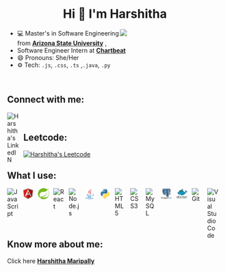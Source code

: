 
<h1 align="center">Hi 👋 I'm Harshitha</h1>

<p align="left"> 
<img align='right' src="https://thumbs.gfycat.com/DifficultLimpingBubblefish-size_restricted.gif" width="240" />
</p>

- 💻 Master's in Software Engineering from **[Arizona State University](https://www.asu.edu/)** ,
-  Software Engineer Intern at **[Chartbeat](https://chartbeat.com/)**
- 😄 Pronouns: She/Her
- ⚙️ Tech: `.js`, `.css`, `.ts` ,`.java`, `.py`
  
<br />

## Connect with me:

[<img align="left" style="padding-right:10px;" alt="Harshitha's LinkedIN" width="28px" src="https://img.icons8.com/color/48/000000/linkedin.png" />][linkedin]

<br />

## Leetcode:

[<img width="24" height="24" src="https://img.icons8.com/external-tal-revivo-shadow-tal-revivo/24/external-level-up-your-coding-skills-and-quickly-land-a-job-logo-shadow-tal-revivo.png" alt="Harshitha's Leetcode"/>][Leetcode]
<br />

## What I use:


[<img align="left" alt="JavaScript" width="26px" src="https://cdn.jsdelivr.net/gh/devicons/devicon/icons/javascript/javascript-original.svg" style="padding-right:10px;" />](https://www.javascript.com/)

[<img align="left" alt="java" width="26px" src="https://github.com/devicons/devicon/blob/v2.15.1/icons/angularjs/angularjs-original.svg" style="padding-right:10px;" />](https://angular.io/)


[<img align="left" alt="java" width="26px" src="https://github.com/devicons/devicon/blob/v2.15.1/icons/spring/spring-original.svg" style="padding-right:10px;" />](https://spring.io/projects/spring-boot)


[<img align="left" alt="React" width="26px" src="https://cdn.jsdelivr.net/gh/devicons/devicon/icons/react/react-original.svg" style="padding-right:10px;" />](https://react.dev/)


[<img align="left" alt="Node.js" width="26px" src="https://cdn.jsdelivr.net/gh/devicons/devicon/icons/nodejs/nodejs-original.svg" style="padding-right:10px;" />](https://nodejs.org/en)


[<img align="left" alt="java" width="26px" src="https://github.com/devicons/devicon/blob/v2.15.1/icons/java/java-original.svg" style="padding-right:10px;" />](https://www.java.com/en/)


[<img align="left" src="https://raw.githubusercontent.com/devicons/devicon/master/icons/python/python-original.svg" alt="python" width="26px" style="padding-right:10px;" />](https://www.python.org)


[<img align="left" alt="HTML5" width="26px" src="https://cdn.jsdelivr.net/gh/devicons/devicon/icons/html5/html5-original.svg" style="padding-right:10px;" />](https://developer.mozilla.org/en-US/docs/Glossary/HTML5)


[<img align="left" alt="CSS3" width="26px" src="https://cdn.jsdelivr.net/gh/devicons/devicon/icons/css3/css3-original.svg" style="padding-right:10px;" />](https://developer.mozilla.org/en-US/docs/Web/CSS)


[<img align="left" alt="MySQL" width="26px" src="https://cdn.jsdelivr.net/gh/devicons/devicon/icons/mysql/mysql-original.svg" style="padding-right:10px;" />](https://www.mysql.com/)


[<img align="left" src="https://raw.githubusercontent.com/devicons/devicon/master/icons/postgresql/postgresql-original-wordmark.svg" alt="postgresql" width="26px" style="padding-right:10px;" />](https://www.postgresql.org)

[<img align="left" src="https://raw.githubusercontent.com/devicons/devicon/master/icons/docker/docker-original-wordmark.svg" alt="docker" width="26px" style="padding-right:10px;"/>](https://www.docker.com)


[<img align="left" alt="Git" width="26px" src="https://cdn.jsdelivr.net/gh/devicons/devicon/icons/git/git-original.svg" style="padding-right:10px;" />](https://git-scm.com/)


[<img align="left" alt="Visual Studio Code" width="26px" src="https://cdn.jsdelivr.net/gh/devicons/devicon/icons/vscode/vscode-original.svg" style="padding-right:10px;" />](https://code.visualstudio.com/)

<br />
<br />

## Know more about me:

Click here **[Harshitha Maripally](https://harshithamaripally.com/)** 



<br/>
<br/>


[linkedin]: https://www.linkedin.com/in/harshitha-maripally/
[Leetcode]: https://leetcode.com/harshitha2408/



